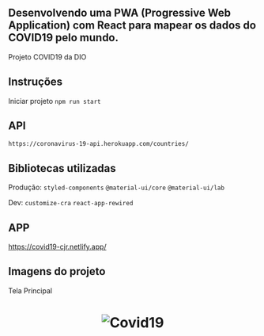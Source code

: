 ## Desenvolvendo uma PWA (Progressive Web Application) com React para mapear os dados do COVID19 pelo mundo.
Projeto COVID19 da DIO



## Instruções

 Iniciar projeto `npm run start`  


## API 
`https://coronavirus-19-api.herokuapp.com/countries/`
 
## Bibliotecas utilizadas

  Produção: `styled-components` `@material-ui/core` `@material-ui/lab`
  
  Dev: `customize-cra` `react-app-rewired`


## APP
  https://covid19-cjr.netlify.app/

## Imagens do projeto
Tela Principal 
<h1 align="center">
    <img alt="Covid19" title="#Covid19" src="https://github.com/carlosjunior1983/covid19-pwa-react/blob/master/src/assets/images/site.png"  /><br>
</h1>
